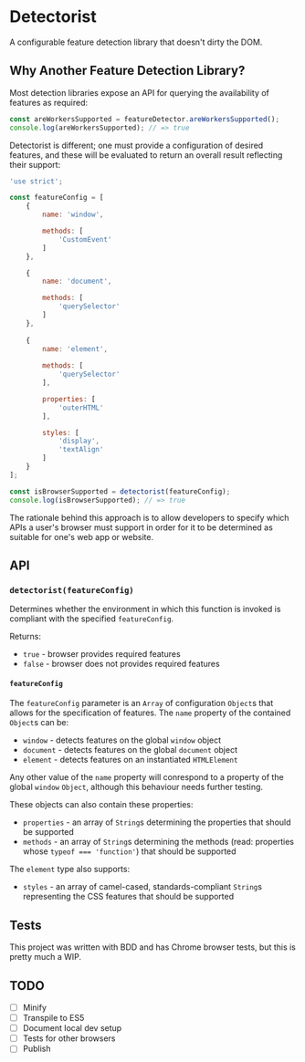# Detectorist

A configurable feature detection library that doesn't dirty the DOM.

## Why Another Feature Detection Library?

Most detection libraries expose an API for querying the availability of features as required:

```js
const areWorkersSupported = featureDetector.areWorkersSupported();
console.log(areWorkersSupported); // => true
```

Detectorist is different; one must provide a configuration of desired features, and these will be evaluated to return an overall result reflecting their support:

```js
'use strict';

const featureConfig = [
    {
        name: 'window',

        methods: [
            'CustomEvent'
        ]
    },

    {
        name: 'document',

        methods: [
            'querySelector'
        ]
    },
    
    {
        name: 'element',
        
        methods: [
            'querySelector'
        ],

        properties: [
            'outerHTML'
        ],

        styles: [
            'display',
            'textAlign'
        ]
    }
];

const isBrowserSupported = detectorist(featureConfig);
console.log(isBrowserSupported); // => true
```

The rationale behind this approach is to allow developers to specify which APIs a user's browser must support in order for it to be determined as suitable for one's web app or website.


## API

### `detectorist(featureConfig)`

Determines whether the environment in which this function is invoked is compliant with the specified `featureConfig`.

Returns:

* `true` - browser provides required features
* `false` - browser does not provides required features


#### `featureConfig`

The `featureConfig` parameter is an `Array` of configuration `Object`s that allows for the specification of features. The `name` property of the contained `Object`s can be:

* `window` - detects features on the global `window` object 
* `document` - detects features on the global `document` object 
* `element` - detects features on an instantiated `HTMLElement`

Any other value of the `name` property will conrespond to a property of the global `window` `Object`, although this behaviour needs further testing.

These objects can also contain these properties:

* `properties` - an array of `String`s determining the properties that should be supported
* `methods` - an array of `String`s determining the methods (read: properties whose `typeof === 'function'`) that should be supported

The `element` type also supports:

* `styles` - an array of camel-cased, standards-compliant `String`s representing the CSS features that should be supported


## Tests

This project was written with BDD and has Chrome browser tests, but this is pretty much a WIP.

## TODO

- [ ] Minify
- [ ] Transpile to ES5
- [ ] Document local dev setup
- [ ] Tests for other browsers
- [ ] Publish